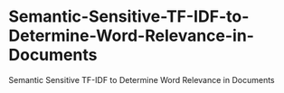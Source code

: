 # Semantic-Sensitive-TF-IDF-to-Determine-Word-Relevance-in-Documents
Semantic Sensitive TF-IDF to Determine Word Relevance in Documents
